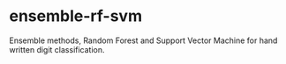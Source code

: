 # ensemble-rf-svm
Ensemble methods, Random Forest and Support Vector Machine for hand written digit classification.
